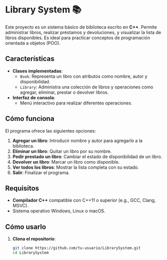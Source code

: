 # Library System 📚

Este proyecto es un sistema básico de biblioteca escrito en **C++**. Permite administrar libros, realizar préstamos y devoluciones, y visualizar la lista de libros disponibles. Es ideal para practicar conceptos de programación orientada a objetos (POO).

## Características

- **Clases implementadas**:
  - `Book`: Representa un libro con atributos como nombre, autor y disponibilidad.
  - `Library`: Administra una colección de libros y operaciones como agregar, eliminar, prestar o devolver libros.
- **Interfaz de consola**:
  - Menú interactivo para realizar diferentes operaciones.

## Cómo funciona

El programa ofrece las siguientes opciones:

1. **Agregar un libro**: Introducir nombre y autor para agregarlo a la biblioteca.
2. **Eliminar un libro**: Quitar un libro por su nombre.
3. **Pedir prestado un libro**: Cambiar el estado de disponibilidad de un libro.
4. **Devolver un libro**: Marcar un libro como disponible.
5. **Ver todos los libros**: Mostrar la lista completa con su estado.
6. **Salir**: Finalizar el programa.

## Requisitos

- **Compilador C++** compatible con C++11 o superior (e.g., GCC, Clang, MSVC).
- Sistema operativo Windows, Linux o macOS.

## Cómo usarlo

1. **Clona el repositorio**:
   ```bash
   git clone https://github.com/tu-usuario/LibrarySystem.git
   cd LibrarySystem
